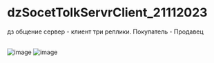 # dzSocetTolkServrClient_21112023
 дз общение сервер - клиент  три реплики. Покупатель - Продавец
<br>
<br>

![image](https://github.com/fishman123456/dzSocetTolkServrClient_21112023/assets/106389581/8512b19f-3277-4258-9959-a7266d3a416b)
![image](https://github.com/fishman123456/dzSocetTolkServrClient_21112023/assets/106389581/f4a97327-2205-456e-a31a-a5c5ee49b69a)

